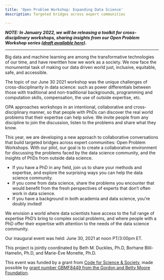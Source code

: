 ```yaml
---
title: 'Open Problem Workshop: Expanding Data Science'
description: Targeted bridges across expert communities

---
```

**_NOTE: In January 2022, we will be releasing a toolkit for cross-disciplinary workshops, sharing insights from our Open Problem Workshop series (_**[**_draft available here_**](https://drive.google.com/file/d/1ANOTI4BuEUasBO2miTFqZq5FNy0lJyR3/view?usp=sharing)**_)._** 

***

Big data and machine learning are among the transformative technologies of our time, and have rewritten how we work as a society. We now face the monumental task of making our data driven world just, inclusive, equitable, safe, and accessible.

The topic of our June 30 2021 workshop was the unique challenges of cross-disciplinarity in data science: such as power differentials between those with traditional and non-traditional backgrounds, programming and computation skills, compensation, the use of outside expertise, etc.

OPA approaches workshops in an intentional, collaborative and cross-disciplinary manner, so that people with PhDs can discover the real world problems that their expertise can help solve. We invite people from any discipline to join the discussion, listen to the problems and share what they know.

This year, we are developing a new approach to collaborative conversations that build targeted bridges across expert communities: Open Problem Workshops. With our pilot, our goal is to create a collaborative environment for discussing the problems faced by the data science community, and the insights of PhDs from outside data science.

* If you have a PhD in any field, join us to share your methods and expertise, and explore the surprising ways you can help the data science community.
* If you come from data science, share the problems you encounter that would benefit from the fresh perspectives of experts that don’t often work in data science.
* If you have a background in both academia and data science, you’re doubly invited!

We envision a world where data scientists have access to the full range of expertise PhD’s bring to complex social problems, and where people with a PhD offer their expertise with attention to the needs of the data science community.

Our inaugural event was held: June 30, 2021 at noon PT/3:00pm ET. 

This project is jointly coordinated by Beth M. Duckles, Ph.D, Borhane Blili-Hamelin, Ph.D, and Marie-Ève Monette, Ph.D.

This event was funded by a grant from [Code for Science & Society,](https://codeforscience.org/) made possible by [grant number GBMF8449 from the Gordon and Betty Moore Foundation](https://doi.org/10.37807/GBMF8449).